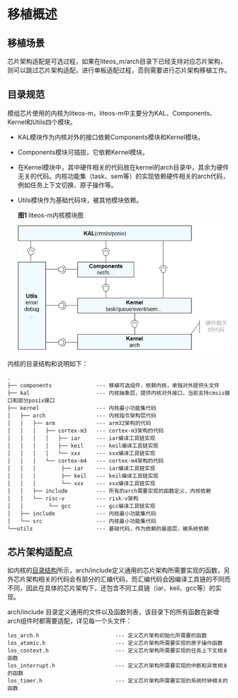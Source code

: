 # 移植概述


## 移植场景

芯片架构适配是可选过程，如果在liteos_m/arch目录下已经支持对应芯片架构，则可以跳过芯片架构适配，进行单板适配过程，否则需要进行芯片架构移植工作。


## 目录规范

模组芯片使用的内核为liteos-m，liteos-m中主要分为KAL、Components、Kernel和Utils四个模块。

- KAL模块作为内核对外的接口依赖Components模块和Kernel模块。

- Components模块可插拔，它依赖Kernel模块。

- 在Kernel模块中，其中硬件相关的代码放在kernel的arch目录中，其余为硬件无关的代码。内核功能集（task、sem等）的实现依赖硬件相关的arch代码，例如任务上下文切换、原子操作等。

- Utils模块作为基础代码块，被其他模块依赖。

  **图1** liteos-m内核模块图

  ![zh-cn_image_0000001199722629](figures/zh-cn_image_0000001199722629.png)

内核的目录结构和说明如下：

  
```
.
├── components              --- 移植可选组件，依赖内核，单独对外提供头文件
├── kal                     --- 内核抽象层，提供内核对外接口，当前支持cmsis接口和部分posix接口
├── kernel                  --- 内核最小功能集代码
│   ├── arch                --- 内核指令架构层代码
│   │   ├── arm             --- arm32架构的代码
│   │   │   ├── cortex-m3   --- cortex-m3架构的代码
│   │   │   │   ├── iar     --- iar编译工具链实现
│   │   │   │   ├── keil    --- keil编译工具链实现
│   │   │   │   └── xxx     --- xxx编译工具链实现
│   │   │   └── cortex-m4   --- cortex-m4架构的代码
│   │   │        ├── iar    --- iar编译工具链实现 
│   │   │        ├── keil   --- keil编译工具链实现
│   │   │        └── xxx    --- xxx编译工具链实现
│   │   ├── include         --- 所有的arch需要实现的函数定义，内核依赖
│   │   └── risc-v          --- risk-v架构
│   │        └── gcc        --- gcc编译工具链实现
│   ├── include             --- 内核最小功能集代码
│   └── src                 --- 内核最小功能集代码                       
└──utils                    --- 基础代码，作为依赖的最底层，被系统依赖
```


## 芯片架构适配点

如内核的[目录结构](#目录规范)所示，arch/include定义通用的芯片架构所需要实现的函数，另外芯片架构相关的代码会有部分的汇编代码，而汇编代码会因编译工具链的不同而不同，因此在具体的芯片架构下，还包含不同工具链（iar、keil、gcc等）的实现。

arch/include 目录定义通用的文件以及函数列表，该目录下的所有函数在新增arch组件时都需要适配，详见每一个头文件：

  
```
los_arch.h                        --- 定义芯片架构初始化所需要的函数
los_atomic.h                      --- 定义芯片架构所需要实现的原子操作函数
los_context.h                     --- 定义芯片架构所需要实现的任务上下文相关函数
los_interrupt.h                   --- 定义芯片架构所需要实现的中断和异常相关的函数
los_timer.h                       --- 定义芯片架构所需要实现的系统时钟相关的函数
```
